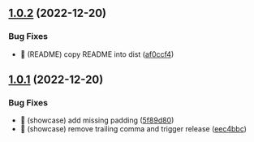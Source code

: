 ## [1.0.2](https://github.com/kreuzerk/ng-if-responsive/compare/v1.0.1...v1.0.2) (2022-12-20)

### Bug Fixes

- 🐛 (README) copy README into dist ([af0ccf4](https://github.com/kreuzerk/ng-if-responsive/commit/af0ccf466d80f2df45d9f0789c2e80d53a575073))

## [1.0.1](https://github.com/kreuzerk/ng-if-responsive/compare/v1.0.0...v1.0.1) (2022-12-20)

### Bug Fixes

- 🐛 (showcase) add missing padding ([5f89d80](https://github.com/kreuzerk/ng-if-responsive/commit/5f89d8018a080b46ed5dcc5fce5471c399972385))
- 🐛 (showcase) remove trailing comma and trigger release ([eec4bbc](https://github.com/kreuzerk/ng-if-responsive/commit/eec4bbc4111ce09cb4cb6d2e2c36a7095c9ea7c6))
